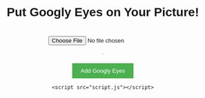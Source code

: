 <!DOCTYPE html>
<html lang="en">
<head>
    <meta charset="UTF-8">
    <meta name="viewport" content="width=device-width, initial-scale=1.0">
    <title>Googly Eyes on Images</title>
    <style>
        body {
            font-family: Arial, sans-serif;
            display: flex;
            flex-direction: column;
            align-items: center;
            padding: 20px;
        }
        canvas {
            margin-top: 20px;
            border: 1px solid #ccc;
        }
        #upload {
            margin-top: 20px;
        }
        #googly-eyes {
            margin-top: 20px;
            padding: 10px 20px;
            background-color: #4CAF50;
            color: white;
            border: none;
            cursor: pointer;
        }
        #googly-eyes:hover {
            background-color: #45a049;
        }
    </style>
</head>
<body>
    <h1>Put Googly Eyes on Your Picture!</h1>
    <input type="file" id="upload" accept="image/*">
    <canvas id="canvas"></canvas>
    <button id="googly-eyes">Add Googly Eyes</button>

    <script src="script.js"></script>
</body>
</html>
